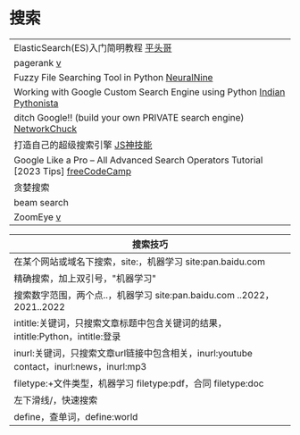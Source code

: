 # 搜索

|                                                                                                                                     |
| ----------------------------------------------------------------------------------------------------------------------------------- |
| ElasticSearch(ES)入门简明教程 [平头哥](https://www.youtube.com/playlist?list=PLg5ULjirtivu6ovHBnxp5sayC3F6Q6UNU)                             |
| pagerank [v](https://www.youtube.com/watch?v=OErjTY1EHGM\&list=PL9nxfq1tlKKnvvdiM1HUD5IyPxdttKcPB\&index=2)                         |
| Fuzzy File Searching Tool in Python [NeuralNine](https://www.youtube.com/watch?v=WNFBLi6CaTM)                                       |
| Working with Google Custom Search Engine using Python [Indian Pythonista](https://www.youtube.com/watch?v=IBhdLRheKyM)              |
| ditch Google!! (build your own PRIVATE search engine) [NetworkChuck](https://www.youtube.com/watch?v=ifT6npY39Dw)                   |
| 打造自己的超级搜索引擎 [JS神技能](https://www.youtube.com/watch?v=e4S12pjMp8I)                                                                    |
| Google Like a Pro – All Advanced Search Operators Tutorial \[2023 Tips] [freeCodeCamp](https://www.youtube.com/watch?v=BRiNw490Eq0) |
| 贪婪搜索                                                                                                                                |
| beam search                                                                                                                         |
| ZoomEye [v](https://www.youtube.com/watch?v=K9cM0BEdlZ4)                                                                            |

| 搜索技巧                                                                 |
| -------------------------------------------------------------------- |
| 在某个网站或域名下搜索，site:，机器学习 site:pan.baidu.com                            |
| 精确搜索，加上双引号，"机器学习"                                                    |
| 搜索数字范围，两个点..，机器学习 site:pan.baidu.com ..2022，2021..2022               |
| intitle:关键词，只搜索文章标题中包含关键词的结果，intitle:Python，intitle:登录               |
| inurl:关键词，只搜索文章url链接中包含相关，inurl:youtube contact，inurl:news，inurl:mp3 |
| filetype:+文件类型，机器学习 filetype:pdf，合同 filetype:doc                     |
| 左下滑线/，快速搜索                                                           |
| define，查单词，define:world                                              |
